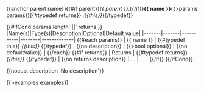 {{anchor parent name}}{{#if parent}}*{{ parent }}*.{{/if}}**{{ name }}**{{>params params}}{{#typedef returns}} *:{{this}}*{{/typedef}}

{{#ifCond params.length '||' returns }}
|Name(s)|Type(s)|Description|Optional|Default value|
|-------|-------|-----------|--------|-------------|
{{#each params}}
| {{ name }} | {{#typedef this}} *{{this}}* {{/typedef}} | {{no description}} | {{>bool optional}} | {{no defaultValue}} |
{{/each}}
{{#if returns}}
| Returns | {{#typedef returns}} *{{this}}* {{/typedef}} | {{no returns.description}} | ... | ... |
{{/if}}
{{/ifCond}}

{{nocust description 'No description'}}

{{>examples examples}}
